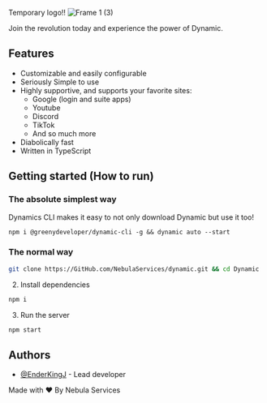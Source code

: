 Temporary logo!!
![Frame 1 (3)](https://github.com/NebulaServices/Dynamic/assets/81369743/9b4a2cda-7c0d-4295-b8f0-9a214e1d038c)

Join the revolution today and experience the power of Dynamic.

## Features

- Customizable and easily configurable
- Seriously Simple to use
- Highly supportive, and supports your favorite sites:
    - Google (login and suite apps)
    - Youtube 
    - Discord
    - TikTok
    - And so much more
- Diabolically fast
- Written in TypeScript
## Getting started (How to run)


### The absolute simplest way

Dynamics CLI makes it easy to not only download Dynamic but use it too! 

```
npm i @greenydeveloper/dynamic-cli -g && dynamic auto --start
```

### The normal way 
```bash
git clone https://GitHub.com/NebulaServices/dynamic.git && cd Dynamic
```

2. Install dependencies
```bash
npm i 
```

3. Run the server
```bash
npm start
```
## Authors

- [@EnderKingJ](https://www.github.com/EnderKingJ) - Lead developer


Made with ❤️ By Nebula Services 

